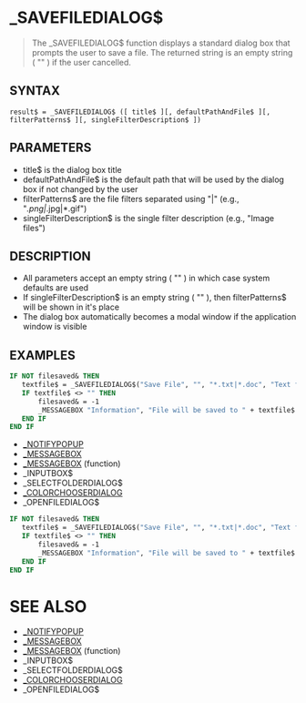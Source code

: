 # _SAVEFILEDIALOG$
> The _SAVEFILEDIALOG$ function displays a standard dialog box that prompts the user to save a file. The returned string is an empty string ( "" ) if the user cancelled.

## SYNTAX
`result$ = _SAVEFILEDIALOG$ ([ title$ ][, defaultPathAndFile$ ][, filterPatterns$ ][, singleFilterDescription$ ])`

## PARAMETERS
* title$ is the dialog box title
* defaultPathAndFile$ is the default path that will be used by the dialog box if not changed by the user
* filterPatterns$ are the file filters separated using "|" (e.g., "*.png|*.jpg|*.gif")
* singleFilterDescription$ is the single filter description (e.g., "Image files")


## DESCRIPTION
* All parameters accept an empty string ( "" ) in which case system defaults are used
* If singleFilterDescription$ is an empty string ( "" ), then filterPatterns$ will be shown in it's place
* The dialog box automatically becomes a modal window if the application window is visible


## EXAMPLES

```vb
IF NOT filesaved& THEN
   textfile$ = _SAVEFILEDIALOG$("Save File", "", "*.txt|*.doc", "Text files")
   IF textfile$ <> "" THEN
       filesaved& = -1
       _MESSAGEBOX "Information", "File will be saved to " + textfile$
   END IF
END IF
```

* [_NOTIFYPOPUP](_NOTIFYPOPUP.md)
* [_MESSAGEBOX](_MESSAGEBOX.md)
* [_MESSAGEBOX](_MESSAGEBOX.md) (function)
* _INPUTBOX$
* _SELECTFOLDERDIALOG$
* [_COLORCHOOSERDIALOG](_COLORCHOOSERDIALOG.md)
* _OPENFILEDIALOG$

```vb
IF NOT filesaved& THEN
   textfile$ = _SAVEFILEDIALOG$("Save File", "", "*.txt|*.doc", "Text files")
   IF textfile$ <> "" THEN
       filesaved& = -1
       _MESSAGEBOX "Information", "File will be saved to " + textfile$
   END IF
END IF
```



# SEE ALSO
* [_NOTIFYPOPUP](_NOTIFYPOPUP.md)
* [_MESSAGEBOX](_MESSAGEBOX.md)
* [_MESSAGEBOX](_MESSAGEBOX.md) (function)
* _INPUTBOX$
* _SELECTFOLDERDIALOG$
* [_COLORCHOOSERDIALOG](_COLORCHOOSERDIALOG.md)
* _OPENFILEDIALOG$

